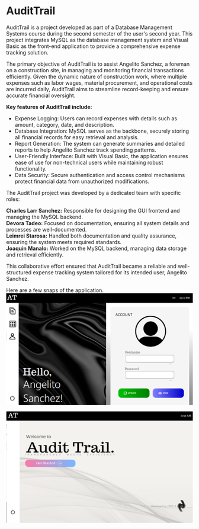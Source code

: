 # AuditTrail
AuditTrail is a project developed as part of a Database Management Systems course during the second semester of the user's second year. This project integrates MySQL as the database management system and Visual Basic as the front-end application to provide a comprehensive expense tracking solution.  
    
The primary objective of AuditTrail is to assist Angelito Sanchez, a foreman on a construction site, in managing and monitoring financial transactions efficiently. Given the dynamic nature of construction work, where multiple expenses such as labor wages, material procurement, and operational costs are incurred daily, AuditTrail aims to streamline record-keeping and ensure accurate financial oversight.   

   
**Key features of AuditTrail include:**    

- Expense Logging: Users can record expenses with details such as amount, category, date, and description. 
- Database Integration: MySQL serves as the backbone, securely storing all financial records for easy retrieval and analysis. 
- Report Generation: The system can generate summaries and detailed reports to help Angelito Sanchez track spending patterns. 
- User-Friendly Interface: Built with Visual Basic, the application ensures ease of use for non-technical users while maintaining robust functionality. 
- Data Security: Secure authentication and access control mechanisms protect financial data from unauthorized modifications. 


The AuditTrail project was developed by a dedicated team with specific roles:  

**Charles Larr Sanchez:** Responsible for designing the GUI frontend and managing the MySQL backend.  
**Devora Tadeo:** Focused on documentation, ensuring all system details and processes are well-documented.  
**Leimrei Starosa:** Handled both documentation and quality assurance, ensuring the system meets required standards.  
**Joaquin Manalo:** Worked on the MySQL backend, managing data storage and retrieval efficiently.
    
This collaborative effort ensured that AuditTrail became a reliable and well-structured expense tracking system tailored for its intended user, Angelito Sanchez.

Here are a few snaps of the application.
![snap1](img1.png)  

![snap2](img2.png)
    

